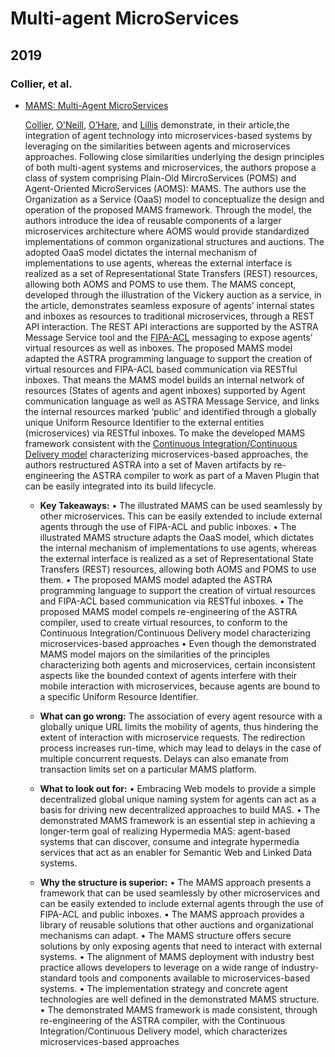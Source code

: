 # Multi-agent MicroServices

## 2019

### Collier, et al.

- [MAMS: Multi-Agent MicroServices](Collier_2019.pdf)

   [Collier](https://people.ucd.ie/rem.collier/), [O'Neill](https://people.ucd.ie/eoin.oneill/), [O’Hare](https://people.ucd.ie/gregory.ohare/), and [Lillis](https://people.ucd.ie/david.lillis/) demonstrate, in their article,the integration of agent technology into microservices-based systems by leveraging on the similarities between agents and microservices approaches.  Following close similarities underlying the design principles of both multi-agent systems and microservices, the authors propose a class of system comprising Plain-Old MircroServices (POMS) and Agent-Oriented MicroServices (AOMS): MAMS. The authors use the Organization as a Service (OaaS) model to conceptualize the design and operation of the proposed MAMS framework. Through the model, the authors introduce the idea of reusable components of a larger microservices architecture where AOMS would provide standardized implementations of common organizational structures and auctions. The adopted OaaS model dictates the internal mechanism of implementations to use agents, whereas the external interface is realized as a set of Representational State Transfers (REST) resources, allowing both AOMS and POMS to use them. The MAMS concept, developed through the illustration of the Vickery auction as a service, in the article, demonstrates seamless exposure of agents’ internal states and inboxes as resources to traditional microservices, through a REST API interaction. The REST API interactions are supported by the ASTRA Message Service tool and the [FIPA-ACL](http://www.fipa.org/repository/aclspecs.html)  messaging to expose agents’ virtual resources as well as inboxes. The proposed MAMS model adapted the ASTRA programming language to support the creation of virtual resources and FIPA-ACL based communication via RESTful inboxes. That means the MAMS model builds an internal network of resources (States of agents and agent inboxes) supported by Agent communication language as well as ASTRA Message Service, and links the internal resources marked ‘public’ and identified through a globally unique Uniform Resource Identifier to the external entities (microservices) via RESTful inboxes. To make the developed MAMS framework consistent with the [Continuous Integration/Continuous Delivery model](https://en.wikipedia.org/wiki/CI/CD) characterizing microservices-based approaches, the authors restructured ASTRA into a set of Maven artifacts by re-engineering the ASTRA compiler to work as part of a Maven Plugin that can be easily integrated into its build lifecycle.  

   - **Key Takeaways:** 
   •	The illustrated MAMS can be used seamlessly by other microservices. This can be easily extended to include external agents through the use of FIPA-ACL and public inboxes.
•	The illustrated MAMS structure adapts the OaaS model, which dictates the internal mechanism of implementations to use agents, whereas the external interface is realized as a set of Representational State Transfers (REST) resources, allowing both AOMS and POMS to use them.
•	The proposed MAMS model adapted the ASTRA programming language to support the creation of virtual resources and FIPA-ACL based communication via RESTful inboxes.
•	The proposed MAMS model compels re-engineering of the ASTRA compiler, used to create virtual resources, to conform to the Continuous Integration/Continuous Delivery model characterizing microservices-based approaches
•	Even though the demonstrated MAMS model majors on the similarities of the principles characterizing both agents and microservices, certain inconsistent aspects like the bounded context of agents interfere with their mobile interaction with microservices, because agents are bound to a specific Uniform Resource Identifier.

   - **What can go wrong:**
  The association of every agent resource with a globally unique URL limits the mobility of agents, thus hindering the extent of interaction with microservice requests. The redirection process increases run-time, which may lead to delays in the case of multiple concurrent requests. Delays can also emanate from transaction limits set on a particular MAMS platform.
   - **What to look out for:** 
   •	Embracing Web models to provide a simple decentralized global unique naming system for agents can act as a basis for driving new decentralized approaches to build MAS.
•	The demonstrated MAMS framework is an essential step in achieving a longer-term goal of realizing Hypermedia MAS: agent-based systems that can discover, consume and integrate hypermedia services that act as an enabler for Semantic Web and Linked Data systems.

  - **Why the structure is superior:** 
 •	The MAMS approach presents a framework that can be used seamlessly by other microservices and can be easily extended to include external agents through the use of FIPA-ACL and public inboxes.
•	The MAMS approach provides a library of reusable solutions that other auctions and organizational mechanisms can adapt. 
•	The MAMS structure offers secure solutions by only exposing agents that need to interact with external systems. 
•	The alignment of MAMS deployment with industry best practice allows developers to leverage on a wide range of industry-standard tools and components available to microservices-based systems.
•	The implementation strategy and concrete agent technologies are well defined in the demonstrated MAMS structure. 
•	The demonstrated MAMS framework is made consistent, through re-engineering of the ASTRA compiler, with the Continuous Integration/Continuous Delivery model, which characterizes microservices-based approaches